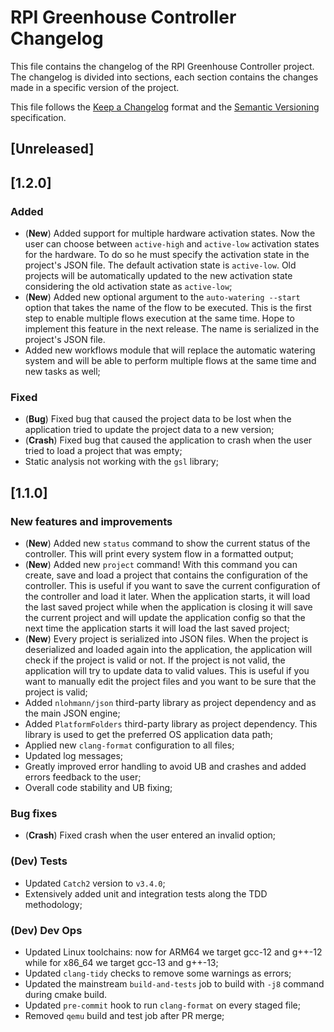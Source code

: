 # RPI Greenhouse Controller Changelog

This file contains the changelog of the RPI Greenhouse Controller project. The changelog is divided into sections, each section
contains the changes made in a specific version of the project.

This file follows the [Keep a Changelog](https://keepachangelog.com/en/1.0.0/) format and the [Semantic Versioning](https://semver.org/spec/v2.0.0.html) specification.

## [Unreleased]

## [1.2.0]

### Added

- (**New**) Added support for multiple hardware activation states. Now the user can choose between `active-high` and `active-low` activation states for the hardware. To do so he
    must specify the activation state in the project's JSON file. The default activation state is `active-low`. Old projects will be automatically updated to the new activation state considering
    the old activation state as `active-low`;
- (**New**) Added new optional argument to the `auto-watering --start` option that takes the name of the flow to be executed. This is the first step to enable multiple flows execution at the same time.
    Hope to implement this feature in the next release. The name is serialized in the project's JSON file.
- Added new workflows module that will replace the automatic watering system and will be able to perform multiple flows at the same time and new tasks as well;

### Fixed

- (**Bug**) Fixed bug that caused the project data to be lost when the application tried to update the project data to a new version;
- (**Crash**) Fixed bug that caused the application to crash when the user tried to load a project that was empty;
- Static analysis not working with the `gsl` library;

## [1.1.0]

### New features and improvements

- (**New**) Added new `status` command to show the current status of the controller. This will print every system flow in a
 formatted output;
- (**New**) Added new `project` command! With this command you can create, save and load a project that contains the configuration of the controller.
    This is useful if you want to save the current configuration of the controller and load it later. When the application starts, it will load the last saved project while
    when the application is closing it will save the current project and will update the application config so that the next time the application starts it will load the last saved project;
- (**New**) Every project is serialized into JSON files. When the project is deserialized and loaded again into the application, the application will check if the project is valid or not.
    If the project is not valid, the application will try to update data to valid values. This is useful if you want to manually edit the project files and you want to be sure that the project is valid;
- Added `nlohmann/json` third-party library as project dependency and as the main JSON engine;
- Added `PlatformFolders` third-party library as project dependency. This library is used to get the preferred OS application data path;
- Applied new `clang-format` configuration to all files;
- Updated log messages;
- Greatly improved error handling to avoid UB and crashes and added errors feedback to the user;
- Overall code stability and UB fixing;

### Bug fixes

- (**Crash**) Fixed crash when the user entered an invalid option;

### (Dev) Tests

- Updated `Catch2` version to `v3.4.0`;
- Extensively added unit and integration tests along the TDD methodology;

### (Dev) Dev Ops

- Updated Linux toolchains: now for ARM64 we target gcc-12 and g++-12 while for x86_64 we target gcc-13 and g++-13;
- Updated `clang-tidy` checks to remove some warnings as errors;
- Updated the mainstream `build-and-tests` job to build with `-j8` command during cmake build.
- Updated `pre-commit` hook to run `clang-format` on every staged file;
- Removed `qemu` build and test job after PR merge;
